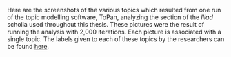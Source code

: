 Here are the screenshots of the various topics which resulted from one run of the topic modelling software, ToPan, analyzing the section of the *Iliad* scholia used throughout this thesis. These pictures were the result of running the analysis with 2,000 iterations. Each picture is associated with a single topic. The labels given to each of these topics by the researchers can be found [here](https://github.com/cjschu17/Thesis2016-2017/blob/master/Appendix/Chapters3%264/Data/TopicModelData/ToPan-4-6-17/Run1/topicLabels.csv).
